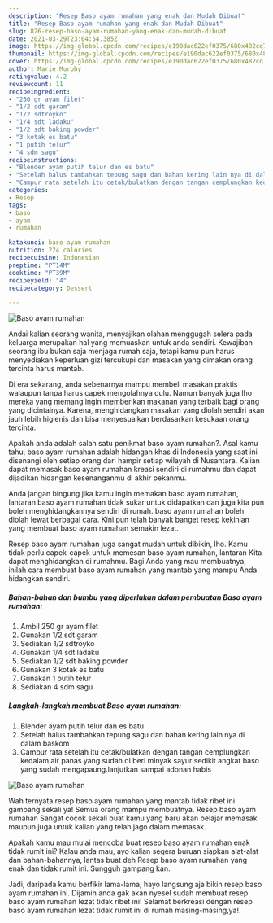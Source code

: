 ```yaml
---
description: "Resep Baso ayam rumahan yang enak dan Mudah Dibuat"
title: "Resep Baso ayam rumahan yang enak dan Mudah Dibuat"
slug: 826-resep-baso-ayam-rumahan-yang-enak-dan-mudah-dibuat
date: 2021-03-29T23:04:54.385Z
image: https://img-global.cpcdn.com/recipes/e190dac622ef0375/680x482cq70/baso-ayam-rumahan-foto-resep-utama.jpg
thumbnail: https://img-global.cpcdn.com/recipes/e190dac622ef0375/680x482cq70/baso-ayam-rumahan-foto-resep-utama.jpg
cover: https://img-global.cpcdn.com/recipes/e190dac622ef0375/680x482cq70/baso-ayam-rumahan-foto-resep-utama.jpg
author: Marie Murphy
ratingvalue: 4.2
reviewcount: 11
recipeingredient:
- "250 gr ayam filet"
- "1/2 sdt garam"
- "1/2 sdtroyko"
- "1/4 sdt ladaku"
- "1/2 sdt baking powder"
- "3 kotak es batu"
- "1 putih telur"
- "4 sdm sagu"
recipeinstructions:
- "Blender ayam putih telur dan es batu"
- "Setelah halus tambahkan tepung sagu dan bahan kering lain nya di dalam baskom"
- "Campur rata setelah itu cetak/bulatkan dengan tangan cemplungkan kedalam air panas yang sudah di beri minyak sayur sedikit angkat baso yang sudah mengapaung.lanjutkan sampai adonan habis"
categories:
- Resep
tags:
- baso
- ayam
- rumahan

katakunci: baso ayam rumahan 
nutrition: 224 calories
recipecuisine: Indonesian
preptime: "PT14M"
cooktime: "PT39M"
recipeyield: "4"
recipecategory: Dessert

---
```



![Baso ayam rumahan](https://img-global.cpcdn.com/recipes/e190dac622ef0375/680x482cq70/baso-ayam-rumahan-foto-resep-utama.jpg)

Andai kalian seorang wanita, menyajikan olahan menggugah selera pada keluarga merupakan hal yang memuaskan untuk anda sendiri. Kewajiban seorang ibu bukan saja menjaga rumah saja, tetapi kamu pun harus menyediakan keperluan gizi tercukupi dan masakan yang dimakan orang tercinta harus mantab.

Di era  sekarang, anda sebenarnya mampu membeli masakan praktis walaupun tanpa harus capek mengolahnya dulu. Namun banyak juga lho mereka yang memang ingin memberikan makanan yang terbaik bagi orang yang dicintainya. Karena, menghidangkan masakan yang diolah sendiri akan jauh lebih higienis dan bisa menyesuaikan berdasarkan kesukaan orang tercinta. 



Apakah anda adalah salah satu penikmat baso ayam rumahan?. Asal kamu tahu, baso ayam rumahan adalah hidangan khas di Indonesia yang saat ini disenangi oleh setiap orang dari hampir setiap wilayah di Nusantara. Kalian dapat memasak baso ayam rumahan kreasi sendiri di rumahmu dan dapat dijadikan hidangan kesenanganmu di akhir pekanmu.

Anda jangan bingung jika kamu ingin memakan baso ayam rumahan, lantaran baso ayam rumahan tidak sukar untuk didapatkan dan juga kita pun boleh menghidangkannya sendiri di rumah. baso ayam rumahan boleh diolah lewat berbagai cara. Kini pun telah banyak banget resep kekinian yang membuat baso ayam rumahan semakin lezat.

Resep baso ayam rumahan juga sangat mudah untuk dibikin, lho. Kamu tidak perlu capek-capek untuk memesan baso ayam rumahan, lantaran Kita dapat menghidangkan di rumahmu. Bagi Anda yang mau membuatnya, inilah cara membuat baso ayam rumahan yang mantab yang mampu Anda hidangkan sendiri.

<!--inarticleads1-->

##### Bahan-bahan dan bumbu yang diperlukan dalam pembuatan Baso ayam rumahan:

1. Ambil 250 gr ayam filet
1. Gunakan 1/2 sdt garam
1. Sediakan 1/2 sdtroyko
1. Gunakan 1/4 sdt ladaku
1. Sediakan 1/2 sdt baking powder
1. Gunakan 3 kotak es batu
1. Gunakan 1 putih telur
1. Sediakan 4 sdm sagu




<!--inarticleads2-->

##### Langkah-langkah membuat Baso ayam rumahan:

1. Blender ayam putih telur dan es batu
1. Setelah halus tambahkan tepung sagu dan bahan kering lain nya di dalam baskom
1. Campur rata setelah itu cetak/bulatkan dengan tangan cemplungkan kedalam air panas yang sudah di beri minyak sayur sedikit angkat baso yang sudah mengapaung.lanjutkan sampai adonan habis
<img src="https://img-global.cpcdn.com/steps/bd43b185f98ccb97/160x128cq70/baso-ayam-rumahan-langkah-memasak-3-foto.jpg" alt="Baso ayam rumahan">



Wah ternyata resep baso ayam rumahan yang mantab tidak ribet ini gampang sekali ya! Semua orang mampu membuatnya. Resep baso ayam rumahan Sangat cocok sekali buat kamu yang baru akan belajar memasak maupun juga untuk kalian yang telah jago dalam memasak.

Apakah kamu mau mulai mencoba buat resep baso ayam rumahan enak tidak rumit ini? Kalau anda mau, ayo kalian segera buruan siapkan alat-alat dan bahan-bahannya, lantas buat deh Resep baso ayam rumahan yang enak dan tidak rumit ini. Sungguh gampang kan. 

Jadi, daripada kamu berfikir lama-lama, hayo langsung aja bikin resep baso ayam rumahan ini. Dijamin anda gak akan nyesel sudah membuat resep baso ayam rumahan lezat tidak ribet ini! Selamat berkreasi dengan resep baso ayam rumahan lezat tidak rumit ini di rumah masing-masing,ya!.

